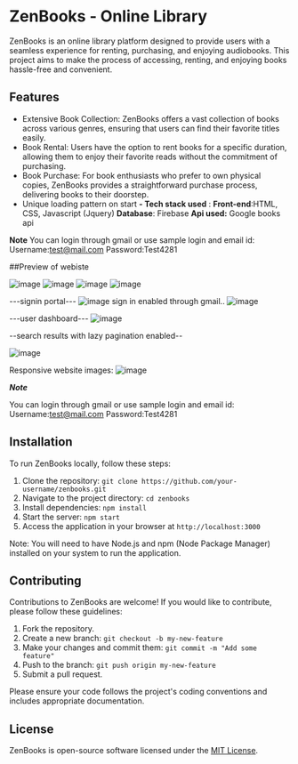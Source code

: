 # ZenBooks - Online Library

ZenBooks is an online library platform designed to provide users with a seamless experience for renting, purchasing, and enjoying audiobooks. This project aims to make the process of accessing, renting, and enjoying books hassle-free and convenient.

## Features

- Extensive Book Collection: ZenBooks offers a vast collection of books across various genres, ensuring that users can find their favorite titles easily.
- Book Rental: Users have the option to rent books for a specific duration, allowing them to enjoy their favorite reads without the commitment of purchasing.
- Book Purchase: For book enthusiasts who prefer to own physical copies, ZenBooks provides a straightforward purchase process, delivering books to their doorstep.
- Unique loading pattern on start
**- Tech stack used** : 
          **Front-end**:HTML, CSS, Javascript (Jquery)
          **Database**: Firebase
          **Api used:** Google books api  

**Note**
You can login through gmail or use sample login and email id: Username:test@mail.com Password:Test4281




##Preview of webiste

![image](https://github.com/Sumanthdev06/ZenBooks/assets/101918709/676c9746-881d-4c22-b8f4-43185e35d64f)
![image](https://github.com/Sumanthdev06/ZenBooks/assets/101918709/cf67acb3-b528-4d31-b682-48ac2e2c9736)
![image](https://github.com/Sumanthdev06/ZenBooks/assets/101918709/bcdf33e0-5985-4a0a-9280-53abe8087f03)
![image](https://github.com/Sumanthdev06/ZenBooks/assets/101918709/39def9c9-0b6f-4f85-8d14-8c78b5432686)

---signin portal---
![image](https://github.com/Sumanthdev06/ZenBooks/assets/101918709/160bb61e-bef3-4fbe-9e1c-ca41995bb668)
sign in enabled through gmail..
![image](https://github.com/Sumanthdev06/ZenBooks/assets/101918709/c1d371f3-d548-43fd-a472-0b05b1ec2494)


---user dashboard---
![image](https://github.com/Sumanthdev06/ZenBooks/assets/101918709/a815823a-0b12-4ff7-b1d7-bc9bd898dcb7)

--search results with lazy pagination enabled--

![image](https://github.com/Sumanthdev06/ZenBooks/assets/101918709/def50815-9a00-4897-86e8-b21412900fce)

Responsive website images:
![image](https://github.com/Sumanthdev06/ZenBooks/assets/101918709/71d9b25e-3213-4ccb-a6a4-36b8fd083632)



***Note***

You can login through gmail
or
use sample login and email id:
Username:test@mail.com
Password:Test4281


## Installation

To run ZenBooks locally, follow these steps:

1. Clone the repository: `git clone https://github.com/your-username/zenbooks.git`
2. Navigate to the project directory: `cd zenbooks`
3. Install dependencies: `npm install`
4. Start the server: `npm start`
5. Access the application in your browser at `http://localhost:3000`

Note: You will need to have Node.js and npm (Node Package Manager) installed on your system to run the application.

## Contributing

Contributions to ZenBooks are welcome! If you would like to contribute, please follow these guidelines:

1. Fork the repository.
2. Create a new branch: `git checkout -b my-new-feature`
3. Make your changes and commit them: `git commit -m "Add some feature"`
4. Push to the branch: `git push origin my-new-feature`
5. Submit a pull request.

Please ensure your code follows the project's coding conventions and includes appropriate documentation.

## License

ZenBooks is open-source software licensed under the [MIT License](https://opensource.org/licenses/MIT).

